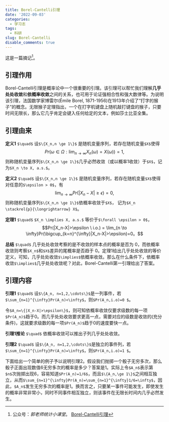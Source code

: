 ```yaml
---
title: Borel-Cantelli引理
date: '2022-09-03'
categories:
  - 学习志
tags:
  - 科研
slug: Borel-Cantelli
disable_comments: true
---
```


这是一篇摘记[^1]。

## 引理作用
Borel-Cantelli引理是概率论中一个很重要的引理。该引理可以帮忙我们理解**几乎处处收敛**和**依概率收敛**之间的关系，也可用于论证强相合性和强大数律等。为说明该引理，法国数学家博雷尔(Émile Borel, 1871-1956)在1913年介绍了“打字的猴子”的概念。无限猴子定理指出，一个在打字机键盘上随机敲打键盘的猴子，只要时间无限长，那么它几乎肯定会键入任何给定的文本，例如莎士比亚全集。


## 引理由来
**定义1** `$\quad$` 设`$\{X_n,n \ge 1\}$` 是随机变量序列，若存在随机变量`$X$`使得
$$Pr\left(\omega \in \Omega: \lim_{n \to \infty} X_n(\omega)=X(\omega)\right)=1,$$
则称随机变量序列`$\{X_n,n \ge 1\}$`几乎必然收敛（或以概率1收敛）于`$X$`，记为`$X_n \to X, a.s.$`。

**定义2** `$\quad$` 设`$\{X_n,n \ge 1\}$` 是随机变量序列，若存在随机变量`$X$`使得对任意的`$\epsilon > 0$`，有 
$$\lim_{n \to \infty} Pr(|X_n-X|\ge\epsilon)=0,$$
则称随机变量序列`$\{X_n,n \ge 1\}$`依概率收敛于`$X$`， 记为`$X_n \stackrel{p}{\longrightarrow} X$`。   

**定理1** `$\quad$` `$X_n \implies X, a.s.$` 等价于`$\forall \epsilon > 0$`，
$$Pr(|X_n-X|>\epsilon \ i.o.) = \lim_{n \to \infty}Pr(\bigcup_{k=n}^{\infty}|X_n-X|>\epsilon)=0。$$   

**总结** `$\quad$` 几乎处处收敛考察的是不收敛的样本点的概率是否为 0，而依概率收敛则考察`$X_n$`和`$X$`差异的尾概率是否趋于 0。定理1给出几乎处处收敛的等价定义，可知，几乎处处收敛`$\implies$`依概率收敛。那么在什么条件下，依概率收敛`$\implies$`几乎处处收敛呢？对此，Borel-Cantelli第一引理给出了答案。



## 引理内容

**引理1** `$\quad$` 设`$\{A_n, n=1,2,\cdots\}$`是一列事件，若`$\sum_{n=1}^{\infty}Pr(A_n)<\infty$`，则`$Pr(A_n,i.o)=0 $`。

令`$A_n=\{|X_n-X|>\epsilon\}$`，则可知依概率收敛仅要求级数的每一项`$Pr(A_n)$`趋于0。而几乎处处收敛要求更高一点，需要对应的级数是收敛的(充分条件)，这就要求级数的每一项`$Pr(A_n)$`趋于0的速度要快一点。

**引理1推论** `$\quad$` 依概率收敛可以推出子列几乎处处收敛。

**引理2** `$\quad$` 设`$\{A_n, n=1,2,\cdots\}$`是独立的事件列，若`$\sum_{n=1}^{\infty}Pr(A_n)=\infty$`，则`$Pr(A_n,i.o)=1 $`。  

下面给出一个简单的例子予以说明引理2。假设我们抛掷一个骰子无穷多次，那么骰子正面出现数值6无穷多次的概率是多少？答案是1。实际上令`$A_n$`表示第`$n$`次抛掷出现6，容易知道`$Pr(A_n)=1/6$`，而且`$\{A_n,\ge 1\}$`之间相互独立，从而`$\sum_{n=1}^{\infty}Pr(A_n)=\sum_{n=1}^{\infty}1/6=\infty$`，因此，`$A_n$`发生无穷多次的概率是1。换而言之，只要某一事件可能发生，即使发生的概率非常非常小，同时不同事件相互独立，则该事件在无限长时间内几乎必然发生。

[^1]: 公众号：_郭老师统计小课堂_。 [Borel-Cantelli引理](https://mp.weixin.qq.com/s/XyfP9-ZTr_rb9CufIwkCDA)